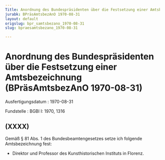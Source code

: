 ```yaml
---
Title: Anordnung des Bundespräsidenten über die Festsetzung einer Amtsbezeichnung
jurabk: BPräsAmtsbezAnO 1970-08-31
layout: default
origslug: bpr_samtsbezano_1970-08-31
slug: bpraesamtsbezano_1970-08-31

---
```


# Anordnung des Bundespräsidenten über die Festsetzung einer Amtsbezeichnung (BPräsAmtsbezAnO 1970-08-31)

Ausfertigungsdatum
:   1970-08-31

Fundstelle
:   BGBl I: 1970, 1316



## (XXXX)

Gemäß § 81 Abs. 1 des Bundesbeamtengesetzes setze ich folgende Amtsbezeichnung fest:

*   Direktor und Professor des Kunsthistorischen Instituts in Florenz.




